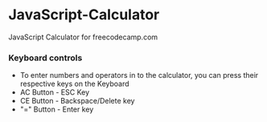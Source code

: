 # JavaScript-Calculator
JavaScript Calculator for freecodecamp.com

### Keyboard controls
- To enter numbers and operators in to the calculator, you can press their respective keys on the Keyboard
- AC Button - ESC Key
- CE Button - Backspace/Delete key
- "=" Button - Enter key

